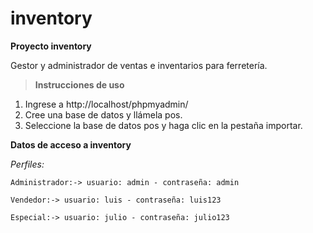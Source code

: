 <!-- @format -->

# inventory

**Proyecto inventory**

Gestor y administrador de ventas e inventarios para
ferretería.

> **Instrucciones de uso**

1. Ingrese a
   http://localhost/phpmyadmin/
2. Cree una base de
   datos y llámela pos.
3. Seleccione la
   base de datos pos y haga clic en la pestaña importar.

**Datos de acceso a inventory**

_Perfiles:_

`Administrador:-> usuario: admin - contraseña: admin`

`Vendedor:-> usuario: luis - contraseña: luis123`

`Especial:-> usuario: julio - contraseña: julio123`
